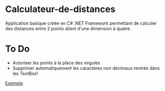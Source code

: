 # Calculateur-de-distances
Application basique créée en C# .NET Framework permettant de calculer des distances entre 2 points allant d'une dimension à quatre.

# To Do

- Autoriser les points à la place des virgules
- Supprimer automatiquement les caractères non décimaux rentrés dans les TextBox!


[Exemple](https://user-images.githubusercontent.com/66807171/140296214-7367301f-fc1d-40d8-8f83-0aba85d78054.png)
